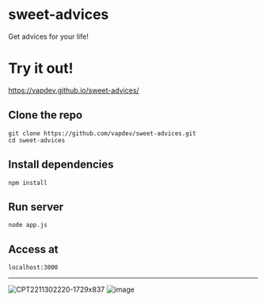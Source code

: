 # sweet-advices
Get advices for your life!

# Try it out!
https://vapdev.github.io/sweet-advices/

## Clone the repo
`git clone https://github.com/vapdev/sweet-advices.git` <br/>
`cd sweet-advices`
## Install dependencies
`npm install`
## Run server
`node app.js`
## Access at
`localhost:3000`
<hr/>

![CPT2211302220-1729x837](https://user-images.githubusercontent.com/88452580/204943137-8c295ecf-63ae-4041-8df2-74299a24115b.gif)
![image](https://user-images.githubusercontent.com/88452580/204182564-d57dffce-4a8d-4264-9f12-a2bf0516ab7f.png)
